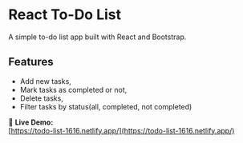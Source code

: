 # React To-Do List

A simple to-do list app built with React and Bootstrap.

## Features
- Add new tasks,
- Mark tasks as completed or not,
- Delete tasks,
- Filter tasks by status(all, completed, not completed)


🔗 **Live Demo:**  
[https://todo-list-1616.netlify.app/](https://todo-list-1616.netlify.app/)
